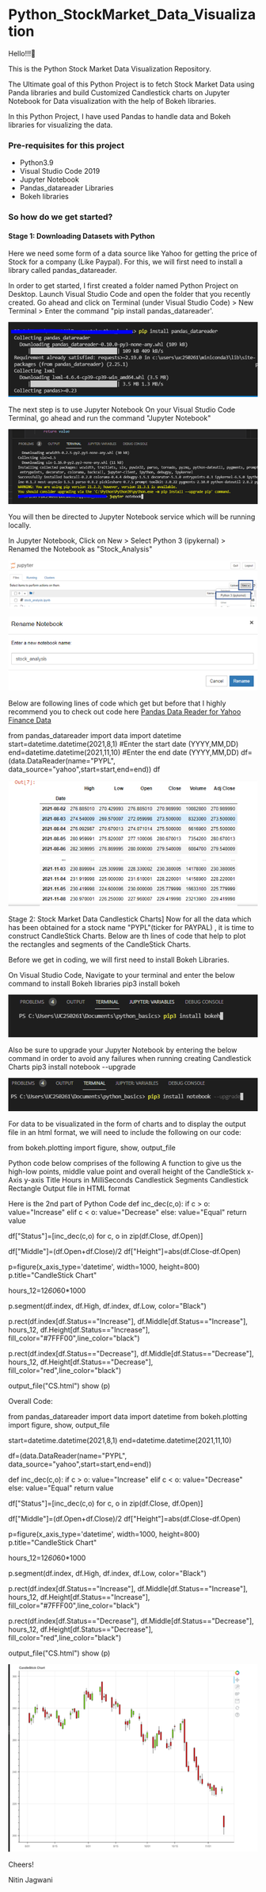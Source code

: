 # Python_StockMarket_Data_Visualization

Hello!!!🥳

This is the Python Stock Market Data Visualization Repository. 

The Ultimate goal of this Python Project is to fetch Stock Market Data using Panda libraries and build Customized Candlestick charts on Jupyter Notebook for Data visualization with the help of Bokeh libraries. 

In this Python Project, I have used Pandas to handle data and Bokeh libraries for visualizing the data. 

### Pre-requisites for this project
- Python3.9
- Visual Studio Code 2019
- Jupyter Notebook
- Pandas_datareader Libraries
- Bokeh libraries

### So how do we get started?
#### Stage 1: Downloading Datasets with Python
Here we need some form of a data source like Yahoo for getting the price of Stock for a company (Like Paypal). For this, we will first need to install a library called pandas_datareader.

In order to get started, I first created a folder named Python Project on Desktop. Launch Visual Studio Code and open the folder that you recently created. Go ahead and click on Terminal (under Visual Studio Code) > New Terminal > Enter the command "pip install pandas_datareader'.

![](/Images/pandasdatareader.png)

The next step is to use Jupyter Notebook
On your Visual Studio Code Terminal, go ahead and run the command "Jupyter Notebook"

![](Images/jupyternotebook.png)

You will then be directed to Jupyter Notebook service which will be running locally. 

In Jupyter Notebook, Click on New > Select Python 3 (ipykernal) > Renamed the Notebook as "Stock_Analysis"

![](Images/jupytercreate1.PNG)

![](Images/jupytercreate2.png)


Below are following lines of code which get  but before that I highly recommend you to check out code here [Pandas Data Reader for Yahoo Finance Data](https://pandas-datareader.readthedocs.io/en/latest/remote_data.html#remote-data-yahoo)

from pandas_datareader import data
import datetime
start=datetime.datetime(2021,8,1) #Enter the start date (YYYY,MM,DD)
end=datetime.datetime(2021,11,10) #Enter the end date (YYYY,MM,DD)
df=(data.DataReader(name="PYPL", data_source="yahoo",start=start,end=end))
df

![](Images/Output1.PNG)


Stage 2: Stock Market Data Candlestick Charts]
Now for all the data which has been obtained for a stock name "PYPL"(ticker for PAYPAL) , it is time to construct CandleStick Charts. Below are th lines of code that help to plot the rectangles and segments of the CandleStick Charts.

Before we get in coding, we will first need to install Bokeh Libraries. 

On Visual Studio Code, Navigate to your terminal and enter the below command to install Bokeh libraries
pip3 install bokeh

![](Images/installbokeh.PNG)

Also be sure to upgrade your Jupyter Notebook by entering the below command in order to avoid any failures when running creating Candlestick Charts
pip3 install notebook --upgrade

![](Images/notebookupgrade.PNG)

For data to be visualizated in the form of charts and to display the output file in an html format, we will need to include the following on our code:

from bokeh.plotting import figure, show, output_file

Python code below comprises of the following
A function to give us the high-low points, middle value point and overall height of the CandleStick
x-Axis
y-axis
Title
Hours in MilliSeconds
Candlestick Segments
Candlestick Rectangle
Output file in HTML format

Here is the 2nd part of Python Code
def inc_dec(c,o):
    if c > o:
        value="Increase"
    elif c < o:
        value="Decrease"
    else:
        value="Equal"
    return value

df["Status"]=[inc_dec(c,o) for c, o in zip(df.Close, df.Open)]

df["Middle"]=(df.Open+df.Close)/2
df["Height"]=abs(df.Close-df.Open)

p=figure(x_axis_type='datetime', width=1000, height=800)
p.title="CandleStick Chart"

hours_12=12*60*60*1000

p.segment(df.index, df.High, df.index, df.Low, color="Black")

p.rect(df.index[df.Status=="Increase"], df.Middle[df.Status=="Increase"], hours_12, df.Height[df.Status=="Increase"], fill_color="#7FFF00",line_color="black")

p.rect(df.index[df.Status=="Decrease"], df.Middle[df.Status=="Decrease"], hours_12, df.Height[df.Status=="Decrease"], fill_color="red",line_color="black")

output_file("CS.html")
show (p)

Overall Code:

from pandas_datareader import data
import datetime
from bokeh.plotting import figure, show, output_file

start=datetime.datetime(2021,8,1)
end=datetime.datetime(2021,11,10)

df=(data.DataReader(name="PYPL", data_source="yahoo",start=start,end=end))


def inc_dec(c,o):
    if c > o:
        value="Increase"
    elif c < o:
        value="Decrease"
    else:
        value="Equal"
    return value

df["Status"]=[inc_dec(c,o) for c, o in zip(df.Close, df.Open)]

df["Middle"]=(df.Open+df.Close)/2
df["Height"]=abs(df.Close-df.Open)

p=figure(x_axis_type='datetime', width=1000, height=800)
p.title="CandleStick Chart"

hours_12=12*60*60*1000

p.segment(df.index, df.High, df.index, df.Low, color="Black")

p.rect(df.index[df.Status=="Increase"], df.Middle[df.Status=="Increase"], hours_12, df.Height[df.Status=="Increase"], fill_color="#7FFF00",line_color="black")

p.rect(df.index[df.Status=="Decrease"], df.Middle[df.Status=="Decrease"], hours_12, df.Height[df.Status=="Decrease"], fill_color="red",line_color="black")

output_file("CS.html")
show (p)


![](Images/CandleStickChart.PNG)

Cheers!

Nitin Jagwani 

